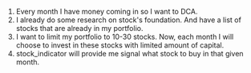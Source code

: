 1. Every month I have money coming in so I want to DCA.
2. I already do some research on stock's foundation. And have a list of stocks that are already in my portfolio.
3. I want to limit my portfolio to 10-30 stocks. Now, each month I will choose to invest in these stocks with limited amount of capital.
4. stock_indicator will provide me signal what stock to buy in that given month.
